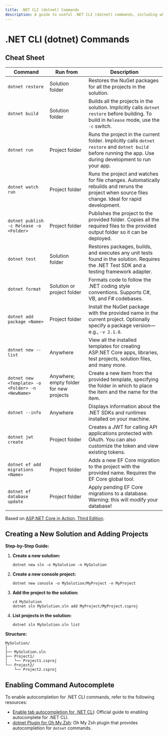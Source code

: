 ```yaml
---
title: .NET CLI (dotnet) Commands
description: A guide to useful .NET CLI (dotnet) commands, including where to run them and their purposes.
---
```


# .NET CLI (dotnet) Commands

## Cheat Sheet

| **Command**                                      | **Run from**                            | **Description**                                                                                                                                              |
| ------------------------------------------------ | --------------------------------------- | ------------------------------------------------------------------------------------------------------------------------------------------------------------ |
| `dotnet restore`                                 | Solution folder                         | Restores the NuGet packages for all the projects in the solution.                                                                                            |
| `dotnet build`                                   | Solution folder                         | Builds all the projects in the solution. Implicitly calls `dotnet restore` before building. To build in `Release` mode, use the `-c` switch.                 |
| `dotnet run`                                     | Project folder                          | Runs the project in the current folder. Implicitly calls `dotnet restore` and `dotnet build` before running the app. Use during development to run your app. |
| `dotnet watch run`                               | Project folder                          | Runs the project and watches for file changes. Automatically rebuilds and reruns the project when source files change. Ideal for rapid development.          |
| `dotnet publish -c Release -o <Folder>`          | Project folder                          | Publishes the project to the provided folder. Copies all the required files to the provided output folder so it can be deployed.                             |
| `dotnet test`                                    | Solution folder                         | Restores packages, builds, and executes any unit tests found in the solution. Requires the .NET Test SDK and a testing framework adapter.                    |
| `dotnet format`                                  | Solution or project folder              | Formats code to follow the .NET coding style conventions. Supports C#, VB, and F# codebases.                                                                 |
| `dotnet add package <Name>`                      | Project folder                          | Install the NuGet package with the provided name in the current project. Optionally specify a package version—e.g., `-v 2.1.0`.                              |
| `dotnet new --list`                              | Anywhere                                | View all the installed templates for creating ASP.NET Core apps, libraries, test projects, solution files, and many more.                                    |
| `dotnet new <Template> -o <Folder> -n <NewName>` | Anywhere; empty folder for new projects | Create a new item from the provided template, specifying the folder in which to place the item and the name for the item.                                    |
| `dotnet --info`                                  | Anywhere                                | Displays information about the .NET SDKs and runtimes installed on your machine.                                                                             |
| `dotnet jwt create`                              | Project folder                          | Creates a JWT for calling API applications protected with OAuth. You can also customize the token and view existing tokens.                                  |
| `dotnet ef add migrations <Name>`                | Project folder                          | Adds a new EF Core migration to the project with the provided name. Requires the EF Core global tool.                                                        |
| `dotnet ef database update`                      | Project folder                          | Apply pending EF Core migrations to a database. Warning: this will modify your database!                                                                     |

Based on [ASP.NET Core in Action, Third Edition](https://www.manning.com/books/asp-net-core-in-action-third-edition).

## Creating a New Solution and Adding Projects

**Step-by-Step Guide:**

1.  **Create a new solution:**

        dotnet new sln -o MySolution -n MySolution

2.  **Create a new console project:**

        dotnet new console -o MySolution/MyProject -n MyProject

3.  **Add the project to the solution:**

        cd MySolution
        dotnet sln MySolution.sln add MyProject/MyProject.csproj

4.  **List projects in the solution:**

        dotnet sln MySolution.sln list

**Structure:**

```plaintext
MySolution/
│
├── MySolution.sln
├── Project1/
│   └── Project1.csproj
└── Project2/
    └── Project2.csproj
```

## Enabling Command Autocomplete

To enable autocompletion for .NET CLI commands, refer to the following resources:

- [Enable tab autocompletion for .NET CLI](https://learn.microsoft.com/en-us/dotnet/core/tools/enable-tab-autocomplete): Official guide to enabling autocomplete for .NET CLI.
- [dotnet Plugin for Oh My Zsh](https://github.com/ohmyzsh/ohmyzsh/tree/master/plugins/dotnet): Oh My Zsh plugin that provides autocompletion for `dotnet` commands.
